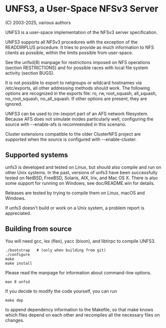 # UNFS3, a User-Space NFSv3 Server

(C) 2003-2025, various authors

UNFS3 is a user-space implementation of the NFSv3 server
specification.

UNFS3 supports all NFSv3 procedures with the exception of the
READDIRPLUS procedure. It tries to provide as much information
to NFS clients as possible, within the limits possible from
user-space.

See the unfsd(8) manpage for restrictions imposed on NFS
operations (section RESTRICTIONS) and for possible races
with local file system activity (section BUGS).

It is not possible to export to netgroups or wildcard hostnames
via /etc/exports, all other addressing methods should work. The
following options are recognized in the exports file: ro, rw,
root_squash, all_squash, no_root_squash, no_all_squash. If
other options are present, they are ignored.

UNFS3 can be used to (re-)export part of an AFS network filesystem.
Because AFS does not simulate inodes particularly well, configuring the
source with --enable-afs is recommended in this scenario.

Cluster extensions compatible to the older ClusterNFS project
are supported when the source is configured with --enable-cluster.


## Supported systems

unfs3 is developed and tested on Linux, but should also compile
and run on other Unix systems. In the past, versions of unfs3
have been successfully tested on NetBSD, FreeBSD, Solaris, AIX,
Irix, and Mac OS X. There is also some support for running on
Windows, see doc/README.win for details.

Releases are tested by trying to compile them on Linux, macOS and
Windows.

If unfs3 doesn't build or work on a Unix system, a problem
report is appreciated.


## Building from source

You will need gcc, lex (flex), yacc (bison), and libtirpc to compile
UNFS3.

    ./bootstrap   # (only when building from git)
    ./configure
    make
    make install

Please read the manpage for information about command-line
options.

    man 8 unfsd

If you decide to modify the code yourself, you can run

    make dep

to append dependency information to the Makefile, so that make
knows which files depend on each other and recompiles all the
necessary files on changes.
